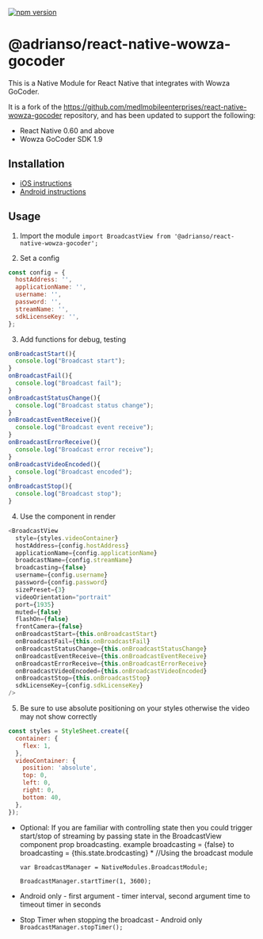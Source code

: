 [![npm version](https://badge.fury.io/js/%40adrianso%2Freact-native-wowza-gocoder.svg)](https://badge.fury.io/js/%40adrianso%2Freact-native-wowza-gocoder)

# @adrianso/react-native-wowza-gocoder

This is a Native Module for React Native that integrates with Wowza GoCoder.

It is a fork of the https://github.com/medlmobileenterprises/react-native-wowza-gocoder repository, and has been updated to support the following:

- React Native 0.60 and above
- Wowza GoCoder SDK 1.9

## Installation

- [iOS instructions](./docs/INSTALL-iOS.md)
- [Android instructions](./docs/INSTALL-android.md)

## Usage

1. Import the module
   `import BroadcastView from '@adrianso/react-native-wowza-gocoder';`

2. Set a config

```javascript
const config = {
  hostAddress: '',
  applicationName: '',
  username: '',
  password: '',
  streamName: '',
  sdkLicenseKey: '',
};
```

3. Add functions for debug, testing

```javascript
onBroadcastStart(){
  console.log("Broadcast start");
}
onBroadcastFail(){
  console.log("Broadcast fail");
}
onBroadcastStatusChange(){
  console.log("Broadcast status change");
}
onBroadcastEventReceive(){
  console.log("Broadcast event receive");
}
onBroadcastErrorReceive(){
  console.log("Broadcast error receive");
}
onBroadcastVideoEncoded(){
  console.log("Broadcast encoded");
}
onBroadcastStop(){
  console.log("Broadcast stop");
}
```

4. Use the component in render

```javascript
<BroadcastView
  style={styles.videoContainer}
  hostAddress={config.hostAddress}
  applicationName={config.applicationName}
  broadcastName={config.streamName}
  broadcasting={false}
  username={config.username}
  password={config.password}
  sizePreset={3}
  videoOrientation="portrait"
  port={1935}
  muted={false}
  flashOn={false}
  frontCamera={false}
  onBroadcastStart={this.onBroadcastStart}
  onBroadcastFail={this.onBroadcastFail}
  onBroadcastStatusChange={this.onBroadcastStatusChange}
  onBroadcastEventReceive={this.onBroadcastEventReceive}
  onBroadcastErrorReceive={this.onBroadcastErrorReceive}
  onBroadcastVideoEncoded={this.onBroadcastVideoEncoded}
  onBroadcastStop={this.onBroadcastStop}
  sdkLicenseKey={config.sdkLicenseKey}
/>
```

5. Be sure to use absolute positioning on your styles otherwise the video may not show correctly

```javascript
const styles = StyleSheet.create({
  container: {
    flex: 1,
  },
  videoContainer: {
    position: 'absolute',
    top: 0,
    left: 0,
    right: 0,
    bottom: 40,
  },
});
```

- Optional: If you are familiar with controlling state then you could trigger start/stop of streaming by passing state in the BroadcastView component prop broadcasting. example broadcasting = {false} to broadcasting = {this.state.brodcasting} \*
  //Using the broadcast module

  `var BroadcastManager = NativeModules.BroadcastModule;`

  `BroadcastManager.startTimer(1, 3600);`

- Android only - first argument - timer interval, second argument time to timeout timer in seconds

- Stop Timer when stopping the broadcast - Android only  
   `BroadcastManager.stopTimer();`
